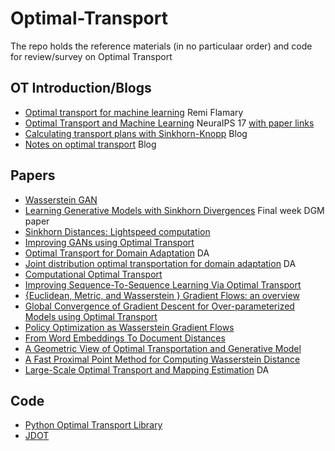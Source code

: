 # Optimal-Transport
The repo holds the reference materials (in no particulaar order) and code for review/survey on Optimal Transport

## OT Introduction/Blogs
* [Optimal transport for machine learning](https://remi.flamary.com/pres/OTML_ISIS_2017.pdf) Remi Flamary
* [Optimal Transport and Machine Learning](https://nips.cc/Conferences/2017/Schedule?showEvent=8758) NeuraIPS 17 [with paper links](http://otml17.marcocuturi.net/schedule/) 
* [Calculating transport plans with Sinkhorn-Knopp](https://regularize.wordpress.com/2015/09/17/calculating-transport-plans-with-sinkhorn-knopp/) Blog
* [Notes on optimal transport](https://michielstock.github.io/OptimalTransport/) Blog

## Papers
* [Wasserstein GAN](https://arxiv.org/abs/1701.07875) 
* [Learning Generative Models with Sinkhorn Divergences](http://proceedings.mlr.press/v84/genevay18a/genevay18a.pdf) Final week DGM paper
* [Sinkhorn Distances: Lightspeed computation](https://arxiv.org/pdf/1306.0895.pdf)
* [Improving GANs using Optimal Transport](https://arxiv.org/abs/1803.05573)
* [Optimal Transport for Domain Adaptation](https://arxiv.org/abs/1507.00504) DA
* [Joint distribution optimal transportation for domain adaptation](https://arxiv.org/abs/1705.08848) DA
* [Computational Optimal Transport](https://arxiv.org/abs/1803.00567)
* [Improving Sequence-To-Sequence Learning Via Optimal Transport](https://arxiv.org/abs/1901.06283)
* [{Euclidean, Metric, and Wasserstein } Gradient Flows: an overview](https://arxiv.org/abs/1609.03890)
* [Global Convergence of Gradient Descent for Over-parameterized Models using Optimal Transport](https://arxiv.org/abs/1805.09545)
* [Policy Optimization as Wasserstein Gradient Flows](https://arxiv.org/abs/1808.03030)
* [From Word Embeddings To Document Distances](http://proceedings.mlr.press/v37/kusnerb15.pdf)
* [A Geometric View of Optimal Transportation and Generative Model](https://arxiv.org/pdf/1710.05488.pdf)
* [A Fast Proximal Point Method for Computing Wasserstein Distance](https://arxiv.org/abs/1802.04307)
* [Large-Scale Optimal Transport and Mapping Estimation](https://arxiv.org/pdf/1711.02283.pdf) DA

## Code
* [Python Optimal Transport Library](https://github.com/rflamary/POT)
* [JDOT](https://github.com/rflamary/JDOT)